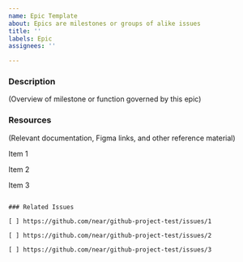 ```yaml
---
name: Epic Template
about: Epics are milestones or groups of alike issues
title: ''
labels: Epic
assignees: ''

---
```


### Description

(Overview of milestone or function governed by this epic)

### Resources

(Relevant documentation, Figma links, and other reference material)

Item 1

Item 2

Item 3

```[tasklist]

### Related Issues

[ ] https://github.com/near/github-project-test/issues/1

[ ] https://github.com/near/github-project-test/issues/2

[ ] https://github.com/near/github-project-test/issues/3

```
